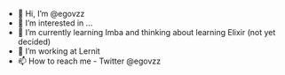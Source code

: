 - 👋 Hi, I’m @egovzz
- 👀 I’m interested in ...
- 🌱 I’m currently learning Imba and thinking about learning Elixir (not yet decided)
- 💞️ I’m working at Lernit
- 📫 How to reach me - Twitter @egovzz

<!---
egovzz/egovzz is a ✨ special ✨ repository because its `README.md` (this file) appears on your GitHub profile.
You can click the Preview link to take a look at your changes.
--->
